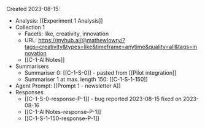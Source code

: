 
Created 2023-08-15:

* Analysis: [[Experiment 1 Analysis]]
* Collection 1
	* Facets: like, creativity, innovation
	* URL: https://myhub.ai/@mathewlowry/?tags=creativity&types=like&timeframe=anytime&quality=all&tags=innovation
	* [[C-1-AllNotes]]
* Summarisers 
	* Summariser 0: [[C-1-S-0]] - pasted from [[Pilot integration]]
	* Summariser 1 at max. length 150: [[C-1-S-1-150]]
* Agent Prompt: [[Prompt 1 - newsletter A]]
* Responses
	* [[C-1-S-0-response-P-1]] - bug reported 2023-08-15 fixed on 2023-08-16
	* [[C-1-AllNotes-response-P-1]]
	*  [[C-1-S-1-150-response-P-1]]

